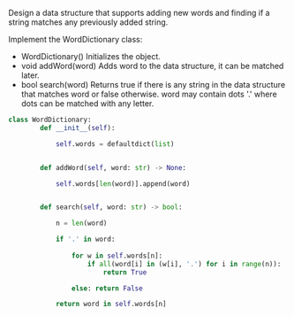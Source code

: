 Design a data structure that supports adding new words and finding if a string matches any previously added string.

Implement the WordDictionary class:

- WordDictionary() Initializes the object.
- void addWord(word) Adds word to the data structure, it can be matched later.
- bool search(word) Returns true if there is any string in the data structure that matches word or false otherwise. word may contain dots '.' where dots can be matched with any letter.

```Python
class WordDictionary:
        def __init__(self):

            self.words = defaultdict(list)


        def addWord(self, word: str) -> None:

            self.words[len(word)].append(word)


        def search(self, word: str) -> bool:

            n = len(word)

            if '.' in word:
                
                for w in self.words[n]:
                    if all(word[i] in (w[i], '.') for i in range(n)):
                        return True

                else: return False

            return word in self.words[n]
```
